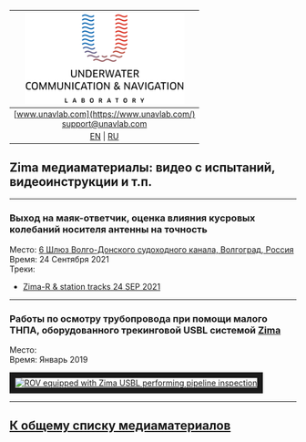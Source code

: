 | ![logo](/documentation/sm_logo.png) |
| :---: |
| [www.unavlab.com](https://www.unavlab.com/) <br/> [support@unavlab.com](mailto:support@unavlab.com) |
| [EN](/documentation/EN/Zima/media) \| [RU](/documentation/RU/Zima/media) |

## Zima медиаматериалы: видео с испытаний, видеоинструкции и т.п.


______  

### Выход на маяк-ответчик, оценка влияния кусровых колебаний носителя антенны на точность  
Место: [6 Шлюз Волго-Донского судоходного канала, Волгоград, Россия](https://goo.gl/maps/rmktnCWcauE4HbcZ6)  
Время: 24 Сентября 2021  
Треки:  
- [Zima-R & station tracks 24 SEP 2021](/documentation/zima_29_SEP_2021.kml)

______  

### Работы по осмотру трубопровода при помощи малого ТНПА, оборудованного трекинговой USBL системой [Zima](/documentation/RU/Zima/Zima_DataBrief_ru.md)  
Место:   
Время: Январь 2019

<a href="https://youtu.be/fy9CjD4cgak"
target="_blank"><img src="http://img.youtube.com/vi/fy9CjD4cgak/0.jpg" 
alt="ROV equipped with Zima USBL performing pipeline inspection" width="240" height="180" border="10" /></a>  

______   


## [К общему списку медиаматериалов](/../../media_videos_ru)

